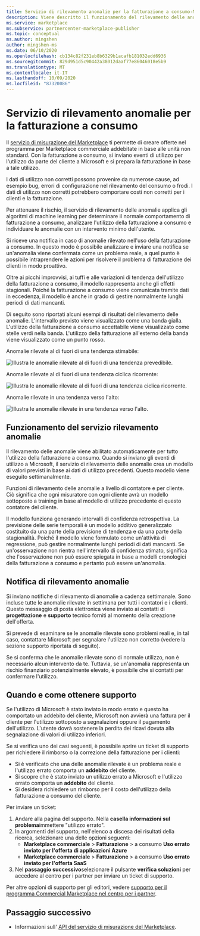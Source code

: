 ```yaml
---
title: Servizio di rilevamento anomalie per la fatturazione a consumo-Microsoft Azure Marketplace
description: Viene descritto il funzionamento del rilevamento delle anomalie, quando vengono inviate le notifiche e quali operazioni eseguire con tali funzionalità e le opzioni di supporto.
ms.service: marketplace
ms.subservice: partnercenter-marketplace-publisher
ms.topic: conceptual
ms.author: mingshen
author: mingshen-ms
ms.date: 06/10/2020
ms.openlocfilehash: cb134c82f231eb8b6329b1acafb181032edd6936
ms.sourcegitcommit: 829d951d5c90442a38012daaf77e86046018e5b9
ms.translationtype: MT
ms.contentlocale: it-IT
ms.lasthandoff: 10/09/2020
ms.locfileid: "87320086"
---
```

# <a name="anomaly-detection-service-for-metered-billing"></a>Servizio di rilevamento anomalie per la fatturazione a consumo

Il [servizio di misurazione del Marketplace](marketplace-metering-service-apis-faq.md) ti permette di creare offerte nel programma per Marketplace commerciale addebitate in base alle unità non standard. Con la fatturazione a consumo, si inviano eventi di utilizzo per l'utilizzo da parte del cliente a Microsoft e si prepara la fatturazione in base a tale utilizzo.

I dati di utilizzo non corretti possono provenire da numerose cause, ad esempio bug, errori di configurazione nel rilevamento del consumo o frodi. I dati di utilizzo non corretti potrebbero comportare costi non corretti per i clienti e la fatturazione.

Per attenuare il rischio, il servizio di rilevamento delle anomalie applica gli algoritmi di machine learning per determinare il normale comportamento di fatturazione a consumo, analizzare l'utilizzo della fatturazione a consumo e individuare le anomalie con un intervento minimo dell'utente.

Si riceve una notifica in caso di anomalie rilevato nell'uso della fatturazione a consumo. In questo modo è possibile analizzare e inviare una notifica se un'anomalia viene confermata come un problema reale, a quel punto è possibile intraprendere le azioni per risolvere il problema di fatturazione dei clienti in modo proattivo.

Oltre ai picchi improvvisi, ai tuffi e alle variazioni di tendenza dell'utilizzo della fatturazione a consumo, il modello rappresenta anche gli effetti stagionali. Poiché la fatturazione a consumo viene comunicata tramite dati in eccedenza, il modello è anche in grado di gestire normalmente lunghi periodi di dati mancanti.

Di seguito sono riportati alcuni esempi di risultati del rilevamento delle anomalie. L'intervallo previsto viene visualizzato come una banda gialla. L'utilizzo della fatturazione a consumo accettabile viene visualizzato come stelle verdi nella banda. L'utilizzo della fatturazione all'esterno della banda viene visualizzato come un punto rosso.  

Anomalie rilevate al di fuori di una tendenza stimabile:

![Illustra le anomalie rilevate al di fuori di una tendenza prevedibile.](media/anomaly-1.png)

Anomalie rilevate al di fuori di una tendenza ciclica ricorrente:

![Illustra le anomalie rilevate al di fuori di una tendenza ciclica ricorrente.](media/anomaly-2.png)

Anomalie rilevate in una tendenza verso l'alto:

![Illustra le anomalie rilevate in una tendenza verso l'alto.](media/anomaly-3.png)

## <a name="how-anomaly-detection-service-works"></a>Funzionamento del servizio rilevamento anomalie

Il rilevamento delle anomalie viene abilitato automaticamente per tutto l'utilizzo della fatturazione a consumo. Quando si inviano gli eventi di utilizzo a Microsoft, il servizio di rilevamento delle anomalie crea un modello di valori previsti in base ai dati di utilizzo precedenti. Questo modello viene eseguito settimanalmente.

Funzioni di rilevamento delle anomalie a livello di contatore e per cliente. Ciò significa che ogni misuratore con ogni cliente avrà un modello sottoposto a training in base al modello di utilizzo precedente di questo contatore del cliente.

Il modello funziona generando intervalli di confidenza retrospettiva. La previsione delle serie temporali è un modello additivo generalizzato costituito da una parte della previsione di tendenza e da una parte della stagionalità. Poiché il modello viene formulato come un'attività di regressione, può gestire normalmente lunghi periodi di dati mancanti. Se un'osservazione non rientra nell'intervallo di confidenza stimato, significa che l'osservazione non può essere spiegata in base a modelli cronologici della fatturazione a consumo e pertanto può essere un'anomalia.

## <a name="anomaly-detection-notification"></a>Notifica di rilevamento anomalie

Si inviano notifiche di rilevamento di anomalie a cadenza settimanale. Sono incluse tutte le anomalie rilevate in settimana per tutti i contatori e i clienti. Questo messaggio di posta elettronica viene inviato ai contatti di **progettazione** e **supporto** tecnico forniti al momento della creazione dell'offerta.

Si prevede di esaminare se le anomalie rilevate sono problemi reali e, in tal caso, contattare Microsoft per segnalare l'utilizzo non corretto (vedere la sezione supporto riportata di seguito).

Se si conferma che le anomalie rilevate sono di normale utilizzo, non è necessario alcun intervento da te. Tuttavia, se un'anomalia rappresenta un rischio finanziario potenzialmente elevato, è possibile che si contatti per confermare l'utilizzo.  

## <a name="when-and-how-to-get-support"></a>Quando e come ottenere supporto

Se l'utilizzo di Microsoft è stato inviato in modo errato e questo ha comportato un addebito del cliente, Microsoft non avvierà una fattura per il cliente per l'utilizzo sottoposto a segnalazioni oppure il pagamento dell'utilizzo. L'utente dovrà sostenere la perdita dei ricavi dovuta alla segnalazione di valori di utilizzo inferiori.

Se si verifica uno dei casi seguenti, è possibile aprire un ticket di supporto per richiedere il rimborso o la correzione della fatturazione per i clienti:

- Si è verificato che una delle anomalie rilevate è un problema reale e l'utilizzo errato comporta un **addebito** del cliente.
- Si scopre che è stato inviato un utilizzo errato a Microsoft e l'utilizzo errato comporta un **addebito** del cliente.
- Si desidera richiedere un rimborso per il costo dell'utilizzo della fatturazione a consumo del cliente.

Per inviare un ticket:

1. Andare alla pagina del supporto. Nella **casella informazioni sul problema**immettere "utilizzo errato".
2. In argomenti del supporto, nell'elenco a discesa dei risultati della ricerca, selezionare una delle opzioni seguenti:
    - **Marketplace commerciale**  >  **Fatturazione**  >  a consumo **Uso errato inviato per l'offerta di applicazioni Azure**
    - **Marketplace commerciale**  >  **Fatturazione**  >  a consumo **Uso errato inviato per l'offerta SaaS**
3. Nel **passaggio successivo**selezionare il pulsante **verifica soluzioni** per accedere al centro per i partner per inviare un ticket di supporto.

Per altre opzioni di supporto per gli editori, vedere [supporto per il programma Commercial Marketplace nel centro per i partner](support.md).

## <a name="next-step"></a>Passaggio successivo

- Informazioni sull' [API del servizio di misurazione del Marketplace](marketplace-metering-service-apis.md).
